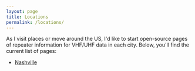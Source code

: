```yaml
---
layout: page
title: Locations
permalink: /locations/
---
```


As I visit places or move around the US, I'd like to start open-source pages of repeater information for VHF/UHF data in each city. Below, you'll find the current list of pages:

- [Nashville](/nashville)